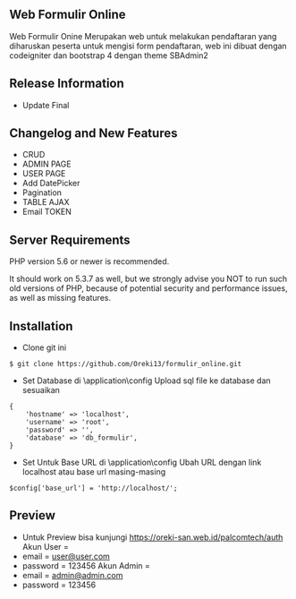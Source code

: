 ## Web Formulir Online

Web Formulir Onine Merupakan web untuk melakukan pendaftaran yang diharuskan peserta untuk mengisi form pendaftaran, web ini dibuat dengan codeigniter dan bootstrap 4 dengan theme SBAdmin2

## Release Information

- Update Final

## Changelog and New Features

- CRUD
- ADMIN PAGE
- USER PAGE
- Add DatePicker
- Pagination
- TABLE AJAX
- Email TOKEN

## Server Requirements

PHP version 5.6 or newer is recommended.

It should work on 5.3.7 as well, but we strongly advise you NOT to run
such old versions of PHP, because of potential security and performance
issues, as well as missing features.

## Installation
- Clone git ini
```
$ git clone https://github.com/Oreki13/formulir_online.git
```
- Set Database di \application\config
  Upload sql file ke database dan sesuaikan

```
{
    'hostname' => 'localhost',
	'username' => 'root',
	'password' => '',
	'database' => 'db_formulir',
}
```

- Set Untuk Base URL di \application\config
  Ubah URL dengan link localhost atau base url masing-masing

```
$config['base_url'] = 'http://localhost/';
```
## Preview
- Untuk Preview bisa kunjungi https://oreki-san.web.id/palcomtech/auth
Akun User =
- email = user@user.com
- password = 123456
Akun Admin = 
- email = admin@admin.com
- password = 123456
